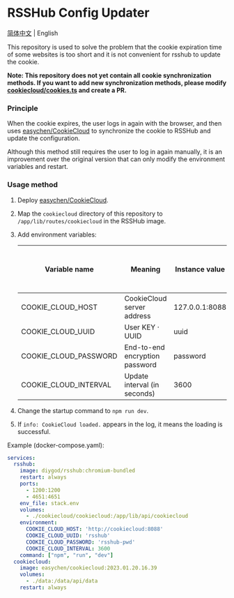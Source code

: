 # RSSHub Config Updater

[简体中文](/README.md) | English

This repository is used to solve the problem that the cookie expiration time of some websites is too short and it is not convenient for rsshub to update the cookie.

**Note: This repository does not yet contain all cookie synchronization methods. If you want to add new synchronization methods, please modify [cookiecloud/cookies.ts](/cookiecloud/cookies.ts) and create a PR.**

### Principle

When the cookie expires, the user logs in again with the browser, and then uses [easychen/CookieCloud](https://github.com/easychen/CookieCloud) to synchronize the cookie to RSSHub and update the configuration.

Although this method still requires the user to log in again manually, it is an improvement over the original version that can only modify the environment variables and restart.

### Usage method

1. Deploy [easychen/CookieCloud](https://github.com/easychen/CookieCloud).

2. Map the `cookiecloud` directory of this repository to `/app/lib/routes/cookiecloud` in the RSSHub image.
3. Add environment variables:

   | Variable name | Meaning | Instance value | Default value (required if left blank) |
   |--|--|--|--|
   | COOKIE_CLOUD_HOST | CookieCloud server address | 127.0.0.1:8088 | |
   | COOKIE_CLOUD_UUID | User KEY · UUID | uuid | |
   | COOKIE_CLOUD_PASSWORD | End-to-end encryption password | password | |
   | COOKIE_CLOUD_INTERVAL | Update interval (in seconds) | 3600 | 3600 |
4. Change the startup command to `npm run dev`.
5. If `info: CookieCloud loaded.` appears in the log, it means the loading is successful.

Example (docker-compose.yaml):

```yaml
services:
  rsshub:
    image: diygod/rsshub:chromium-bundled
    restart: always
    ports:
      - 1200:1200
      - 4651:4651
    env_file: stack.env
    volumes:
      - ./cookiecloud/cookiecloud:/app/lib/api/cookiecloud
    environment:
      COOKIE_CLOUD_HOST: 'http://cookiecloud:8088'
      COOKIE_CLOUD_UUID: 'rsshub'
      COOKIE_CLOUD_PASSWORD: 'rsshub-pwd'
      COOKIE_CLOUD_INTERVAL: 3600
    command: ["npm", "run", "dev"]
  cookiecloud:
    image: easychen/cookiecloud:2023.01.20.16.39
    volumes:
      - ./data:/data/api/data
    restart: always
```